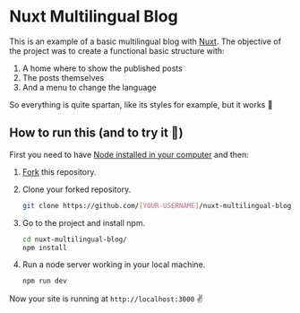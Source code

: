 # Nuxt Multilingual Blog 

This is an example of a basic multilingual blog with [Nuxt](https://nuxtjs.org/). The objective of the project was to create a functional basic structure with:

1.  A home where to show the published posts
2.  The posts themselves
3.  And a menu to change the language

So everything is quite spartan, like its styles for example, but it works :grimacing:

## How to run this (and to try it :microscope:) ##

First you need to have [Node installed in your computer](https://nodejs.org/en/download/package-manager/) and then:

1.  [Fork](https://docs.github.com/en/free-pro-team@latest/github/getting-started-with-github/fork-a-repo#fork-an-example-repository) this repository.

2.  Clone your forked repository.

    ```sh
    git clone https://github.com/[YOUR-USERNAME]/nuxt-multilingual-blog.git
    ```

3.  Go to the project and install npm.

    ```sh
    cd nuxt-multilingual-blog/
    npm install
    ```

4.  Run a node server working in your local machine.

    ```sh
    npm run dev
    ```

Now your site is running at `http://localhost:3000` :v:



